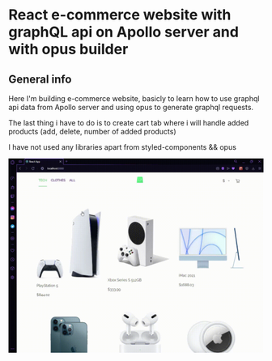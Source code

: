 # React e-commerce website with graphQL api on Apollo server and with opus builder

## General info

Here I'm building e-commerce website, basicly to learn how to use graphql api data from Apollo server and using opus to generate graphql requests.

The last thing i have to do is to create cart tab where i will handle added products (add, delete, number of added products)

I have not used any libraries apart from styled-components && opus

![](./public/preview.gif)
